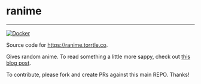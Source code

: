 # ranime
---
[![Docker](https://github.com/fatcat2/ranime/actions/workflows/main.yml/badge.svg)](https://github.com/fatcat2/ranime/actions/workflows/main.yml)

Source code for https://ranime.torrtle.co.

Gives random anime. To read something a little more sappy, check out [this blog post](https://ryanjchen.com/things-i-think-about-while-powerwashing-32/).

To contribute, please fork and create PRs against this main REPO. Thanks!


